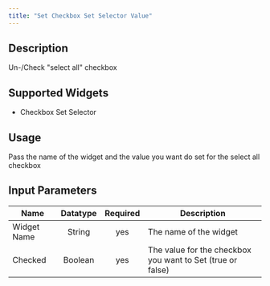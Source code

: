 ```yaml
---
title: "Set Checkbox Set Selector Value"
---
```

## Description
Un-/Check "select all" checkbox

## Supported Widgets
 + Checkbox Set Selector

## Usage
Pass the name of the widget and the value you want do set for the select all checkbox

## Input Parameters

Name | Datatype | Required | Description
---- |:--------:| :-------:|---------------
Widget Name | String | yes | The name of the widget
Checked | Boolean | yes | The value for the checkbox you want to Set (true or false)
